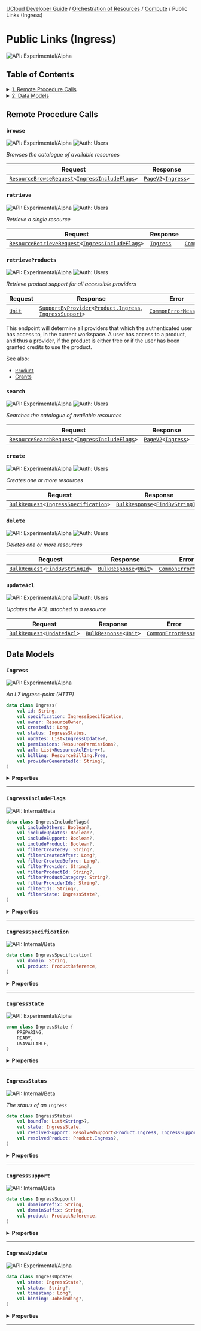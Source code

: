 [UCloud Developer Guide](/docs/developer-guide/README.md) / [Orchestration of Resources](/docs/developer-guide/orchestration/README.md) / [Compute](/docs/developer-guide/orchestration/compute/README.md) / Public Links (Ingress)
# Public Links (Ingress)

![API: Experimental/Alpha](https://img.shields.io/static/v1?label=API&message=Experimental/Alpha&color=orange&style=flat-square)


## Table of Contents
<details>
<summary>
<a href='#remote-procedure-calls'>1. Remote Procedure Calls</a>
</summary>

<table><thead><tr>
<th>Name</th>
<th>Description</th>
</tr></thread>
<tbody>
<tr>
<td><a href='#browse'><code>browse</code></a></td>
<td>Browses the catalogue of available resources</td>
</tr>
<tr>
<td><a href='#retrieve'><code>retrieve</code></a></td>
<td>Retrieve a single resource</td>
</tr>
<tr>
<td><a href='#retrieveproducts'><code>retrieveProducts</code></a></td>
<td>Retrieve product support for all accessible providers</td>
</tr>
<tr>
<td><a href='#search'><code>search</code></a></td>
<td>Searches the catalogue of available resources</td>
</tr>
<tr>
<td><a href='#create'><code>create</code></a></td>
<td>Creates one or more resources</td>
</tr>
<tr>
<td><a href='#delete'><code>delete</code></a></td>
<td>Deletes one or more resources</td>
</tr>
<tr>
<td><a href='#updateacl'><code>updateAcl</code></a></td>
<td>Updates the ACL attached to a resource</td>
</tr>
</tbody></table>


</details>

<details>
<summary>
<a href='#data-models'>2. Data Models</a>
</summary>

<table><thead><tr>
<th>Name</th>
<th>Description</th>
</tr></thread>
<tbody>
<tr>
<td><a href='#ingress'><code>Ingress</code></a></td>
<td>An L7 ingress-point (HTTP)</td>
</tr>
<tr>
<td><a href='#ingressincludeflags'><code>IngressIncludeFlags</code></a></td>
<td><i>No description</i></td>
</tr>
<tr>
<td><a href='#ingressspecification'><code>IngressSpecification</code></a></td>
<td><i>No description</i></td>
</tr>
<tr>
<td><a href='#ingressstate'><code>IngressState</code></a></td>
<td><i>No description</i></td>
</tr>
<tr>
<td><a href='#ingressstatus'><code>IngressStatus</code></a></td>
<td>The status of an `Ingress`</td>
</tr>
<tr>
<td><a href='#ingresssupport'><code>IngressSupport</code></a></td>
<td><i>No description</i></td>
</tr>
<tr>
<td><a href='#ingressupdate'><code>IngressUpdate</code></a></td>
<td><i>No description</i></td>
</tr>
</tbody></table>


</details>


## Remote Procedure Calls

### `browse`

![API: Experimental/Alpha](https://img.shields.io/static/v1?label=API&message=Experimental/Alpha&color=orange&style=flat-square)
![Auth: Users](https://img.shields.io/static/v1?label=Auth&message=Users&color=informational&style=flat-square)


_Browses the catalogue of available resources_

| Request | Response | Error |
|---------|----------|-------|
|<code><a href='/docs/reference/dk.sdu.cloud.accounting.api.providers.ResourceBrowseRequest.md'>ResourceBrowseRequest</a>&lt;<a href='#ingressincludeflags'>IngressIncludeFlags</a>&gt;</code>|<code><a href='/docs/reference/dk.sdu.cloud.PageV2.md'>PageV2</a>&lt;<a href='#ingress'>Ingress</a>&gt;</code>|<code><a href='/docs/reference/dk.sdu.cloud.CommonErrorMessage.md'>CommonErrorMessage</a></code>|



### `retrieve`

![API: Experimental/Alpha](https://img.shields.io/static/v1?label=API&message=Experimental/Alpha&color=orange&style=flat-square)
![Auth: Users](https://img.shields.io/static/v1?label=Auth&message=Users&color=informational&style=flat-square)


_Retrieve a single resource_

| Request | Response | Error |
|---------|----------|-------|
|<code><a href='/docs/reference/dk.sdu.cloud.accounting.api.providers.ResourceRetrieveRequest.md'>ResourceRetrieveRequest</a>&lt;<a href='#ingressincludeflags'>IngressIncludeFlags</a>&gt;</code>|<code><a href='#ingress'>Ingress</a></code>|<code><a href='/docs/reference/dk.sdu.cloud.CommonErrorMessage.md'>CommonErrorMessage</a></code>|



### `retrieveProducts`

![API: Experimental/Alpha](https://img.shields.io/static/v1?label=API&message=Experimental/Alpha&color=orange&style=flat-square)
![Auth: Users](https://img.shields.io/static/v1?label=Auth&message=Users&color=informational&style=flat-square)


_Retrieve product support for all accessible providers_

| Request | Response | Error |
|---------|----------|-------|
|<code><a href='https://kotlinlang.org/api/latest/jvm/stdlib/kotlin/-unit/'>Unit</a></code>|<code><a href='/docs/reference/dk.sdu.cloud.accounting.api.providers.SupportByProvider.md'>SupportByProvider</a>&lt;<a href='/docs/reference/dk.sdu.cloud.accounting.api.Product.Ingress.md'>Product.Ingress</a>, <a href='#ingresssupport'>IngressSupport</a>&gt;</code>|<code><a href='/docs/reference/dk.sdu.cloud.CommonErrorMessage.md'>CommonErrorMessage</a></code>|

This endpoint will determine all providers that which the authenticated user has access to, in
the current workspace. A user has access to a product, and thus a provider, if the product is
either free or if the user has been granted credits to use the product.

See also:

- [`Product`](/docs/reference/dk.sdu.cloud.accounting.api.Product.md) 
- [Grants](/docs/developer-guide/accounting-and-projects/grants/grants.md)


### `search`

![API: Experimental/Alpha](https://img.shields.io/static/v1?label=API&message=Experimental/Alpha&color=orange&style=flat-square)
![Auth: Users](https://img.shields.io/static/v1?label=Auth&message=Users&color=informational&style=flat-square)


_Searches the catalogue of available resources_

| Request | Response | Error |
|---------|----------|-------|
|<code><a href='/docs/reference/dk.sdu.cloud.accounting.api.providers.ResourceSearchRequest.md'>ResourceSearchRequest</a>&lt;<a href='#ingressincludeflags'>IngressIncludeFlags</a>&gt;</code>|<code><a href='/docs/reference/dk.sdu.cloud.PageV2.md'>PageV2</a>&lt;<a href='#ingress'>Ingress</a>&gt;</code>|<code><a href='/docs/reference/dk.sdu.cloud.CommonErrorMessage.md'>CommonErrorMessage</a></code>|



### `create`

![API: Experimental/Alpha](https://img.shields.io/static/v1?label=API&message=Experimental/Alpha&color=orange&style=flat-square)
![Auth: Users](https://img.shields.io/static/v1?label=Auth&message=Users&color=informational&style=flat-square)


_Creates one or more resources_

| Request | Response | Error |
|---------|----------|-------|
|<code><a href='/docs/reference/dk.sdu.cloud.calls.BulkRequest.md'>BulkRequest</a>&lt;<a href='#ingressspecification'>IngressSpecification</a>&gt;</code>|<code><a href='/docs/reference/dk.sdu.cloud.calls.BulkResponse.md'>BulkResponse</a>&lt;<a href='/docs/reference/dk.sdu.cloud.FindByStringId.md'>FindByStringId</a>&gt;</code>|<code><a href='/docs/reference/dk.sdu.cloud.CommonErrorMessage.md'>CommonErrorMessage</a></code>|



### `delete`

![API: Experimental/Alpha](https://img.shields.io/static/v1?label=API&message=Experimental/Alpha&color=orange&style=flat-square)
![Auth: Users](https://img.shields.io/static/v1?label=Auth&message=Users&color=informational&style=flat-square)


_Deletes one or more resources_

| Request | Response | Error |
|---------|----------|-------|
|<code><a href='/docs/reference/dk.sdu.cloud.calls.BulkRequest.md'>BulkRequest</a>&lt;<a href='/docs/reference/dk.sdu.cloud.FindByStringId.md'>FindByStringId</a>&gt;</code>|<code><a href='/docs/reference/dk.sdu.cloud.calls.BulkResponse.md'>BulkResponse</a>&lt;<a href='https://kotlinlang.org/api/latest/jvm/stdlib/kotlin/-unit/'>Unit</a>&gt;</code>|<code><a href='/docs/reference/dk.sdu.cloud.CommonErrorMessage.md'>CommonErrorMessage</a></code>|



### `updateAcl`

![API: Experimental/Alpha](https://img.shields.io/static/v1?label=API&message=Experimental/Alpha&color=orange&style=flat-square)
![Auth: Users](https://img.shields.io/static/v1?label=Auth&message=Users&color=informational&style=flat-square)


_Updates the ACL attached to a resource_

| Request | Response | Error |
|---------|----------|-------|
|<code><a href='/docs/reference/dk.sdu.cloud.calls.BulkRequest.md'>BulkRequest</a>&lt;<a href='/docs/reference/dk.sdu.cloud.provider.api.UpdatedAcl.md'>UpdatedAcl</a>&gt;</code>|<code><a href='/docs/reference/dk.sdu.cloud.calls.BulkResponse.md'>BulkResponse</a>&lt;<a href='https://kotlinlang.org/api/latest/jvm/stdlib/kotlin/-unit/'>Unit</a>&gt;</code>|<code><a href='/docs/reference/dk.sdu.cloud.CommonErrorMessage.md'>CommonErrorMessage</a></code>|




## Data Models

### `Ingress`

![API: Experimental/Alpha](https://img.shields.io/static/v1?label=API&message=Experimental/Alpha&color=orange&style=flat-square)


_An L7 ingress-point (HTTP)_

```kotlin
data class Ingress(
    val id: String,
    val specification: IngressSpecification,
    val owner: ResourceOwner,
    val createdAt: Long,
    val status: IngressStatus,
    val updates: List<IngressUpdate>?,
    val permissions: ResourcePermissions?,
    val acl: List<ResourceAclEntry>?,
    val billing: ResourceBilling.Free,
    val providerGeneratedId: String?,
)
```

<details>
<summary>
<b>Properties</b>
</summary>

<details>
<summary>
<code>id</code>: <code><code><a href='https://kotlinlang.org/api/latest/jvm/stdlib/kotlin/-string/'>String</a></code></code> A unique identifier referencing the `Resource`
</summary>



The ID is unique across a provider for a single resource type.


</details>

<details>
<summary>
<code>specification</code>: <code><code><a href='#ingressspecification'>IngressSpecification</a></code></code>
</summary>





</details>

<details>
<summary>
<code>owner</code>: <code><code><a href='/docs/reference/dk.sdu.cloud.provider.api.ResourceOwner.md'>ResourceOwner</a></code></code> Information about the owner of this resource
</summary>





</details>

<details>
<summary>
<code>createdAt</code>: <code><code><a href='https://kotlinlang.org/api/latest/jvm/stdlib/kotlin/-long/'>Long</a></code></code> Information about when this resource was created
</summary>





</details>

<details>
<summary>
<code>status</code>: <code><code><a href='#ingressstatus'>IngressStatus</a></code></code> The current status of this resource
</summary>





</details>

<details>
<summary>
<code>updates</code>: <code><code><a href='https://kotlinlang.org/api/latest/jvm/stdlib/kotlin.collections/-list/'>List</a>&lt;<a href='#ingressupdate'>IngressUpdate</a>&gt;?</code></code> A list of updates for this `Ingress`
</summary>





</details>

<details>
<summary>
<code>permissions</code>: <code><code><a href='/docs/reference/dk.sdu.cloud.provider.api.ResourcePermissions.md'>ResourcePermissions</a>?</code></code> Permissions assigned to this resource
</summary>



A null value indicates that permissions are not supported by this resource type.


</details>

<details>
<summary>
<code>acl</code>: <code><code><a href='https://kotlinlang.org/api/latest/jvm/stdlib/kotlin.collections/-list/'>List</a>&lt;<a href='/docs/reference/dk.sdu.cloud.provider.api.ResourceAclEntry.md'>ResourceAclEntry</a>&gt;?</code></code>
</summary>

![API: Internal/Beta](https://img.shields.io/static/v1?label=API&message=Internal/Beta&color=red&style=flat-square)




</details>

<details>
<summary>
<code>billing</code>: <code><code><a href='/docs/reference/dk.sdu.cloud.provider.api.ResourceBilling.Free.md'>ResourceBilling.Free</a></code></code>
</summary>

![API: Internal/Beta](https://img.shields.io/static/v1?label=API&message=Internal/Beta&color=red&style=flat-square)




</details>

<details>
<summary>
<code>providerGeneratedId</code>: <code><code><a href='https://kotlinlang.org/api/latest/jvm/stdlib/kotlin/-string/'>String</a>?</code></code>
</summary>

![API: Internal/Beta](https://img.shields.io/static/v1?label=API&message=Internal/Beta&color=red&style=flat-square)




</details>



</details>



---

### `IngressIncludeFlags`

![API: Internal/Beta](https://img.shields.io/static/v1?label=API&message=Internal/Beta&color=red&style=flat-square)



```kotlin
data class IngressIncludeFlags(
    val includeOthers: Boolean?,
    val includeUpdates: Boolean?,
    val includeSupport: Boolean?,
    val includeProduct: Boolean?,
    val filterCreatedBy: String?,
    val filterCreatedAfter: Long?,
    val filterCreatedBefore: Long?,
    val filterProvider: String?,
    val filterProductId: String?,
    val filterProductCategory: String?,
    val filterProviderIds: String?,
    val filterIds: String?,
    val filterState: IngressState?,
)
```

<details>
<summary>
<b>Properties</b>
</summary>

<details>
<summary>
<code>includeOthers</code>: <code><code><a href='https://kotlinlang.org/api/latest/jvm/stdlib/kotlin/-boolean/'>Boolean</a>?</code></code>
</summary>





</details>

<details>
<summary>
<code>includeUpdates</code>: <code><code><a href='https://kotlinlang.org/api/latest/jvm/stdlib/kotlin/-boolean/'>Boolean</a>?</code></code>
</summary>





</details>

<details>
<summary>
<code>includeSupport</code>: <code><code><a href='https://kotlinlang.org/api/latest/jvm/stdlib/kotlin/-boolean/'>Boolean</a>?</code></code>
</summary>





</details>

<details>
<summary>
<code>includeProduct</code>: <code><code><a href='https://kotlinlang.org/api/latest/jvm/stdlib/kotlin/-boolean/'>Boolean</a>?</code></code> Includes `specification.resolvedProduct`
</summary>





</details>

<details>
<summary>
<code>filterCreatedBy</code>: <code><code><a href='https://kotlinlang.org/api/latest/jvm/stdlib/kotlin/-string/'>String</a>?</code></code>
</summary>





</details>

<details>
<summary>
<code>filterCreatedAfter</code>: <code><code><a href='https://kotlinlang.org/api/latest/jvm/stdlib/kotlin/-long/'>Long</a>?</code></code>
</summary>





</details>

<details>
<summary>
<code>filterCreatedBefore</code>: <code><code><a href='https://kotlinlang.org/api/latest/jvm/stdlib/kotlin/-long/'>Long</a>?</code></code>
</summary>





</details>

<details>
<summary>
<code>filterProvider</code>: <code><code><a href='https://kotlinlang.org/api/latest/jvm/stdlib/kotlin/-string/'>String</a>?</code></code>
</summary>





</details>

<details>
<summary>
<code>filterProductId</code>: <code><code><a href='https://kotlinlang.org/api/latest/jvm/stdlib/kotlin/-string/'>String</a>?</code></code>
</summary>





</details>

<details>
<summary>
<code>filterProductCategory</code>: <code><code><a href='https://kotlinlang.org/api/latest/jvm/stdlib/kotlin/-string/'>String</a>?</code></code>
</summary>





</details>

<details>
<summary>
<code>filterProviderIds</code>: <code><code><a href='https://kotlinlang.org/api/latest/jvm/stdlib/kotlin/-string/'>String</a>?</code></code> Filters by the provider ID. The value is comma-separated.
</summary>





</details>

<details>
<summary>
<code>filterIds</code>: <code><code><a href='https://kotlinlang.org/api/latest/jvm/stdlib/kotlin/-string/'>String</a>?</code></code> Filters by the resource ID. The value is comma-separated.
</summary>





</details>

<details>
<summary>
<code>filterState</code>: <code><code><a href='#ingressstate'>IngressState</a>?</code></code>
</summary>





</details>



</details>



---

### `IngressSpecification`

![API: Internal/Beta](https://img.shields.io/static/v1?label=API&message=Internal/Beta&color=red&style=flat-square)



```kotlin
data class IngressSpecification(
    val domain: String,
    val product: ProductReference,
)
```

<details>
<summary>
<b>Properties</b>
</summary>

<details>
<summary>
<code>domain</code>: <code><code><a href='https://kotlinlang.org/api/latest/jvm/stdlib/kotlin/-string/'>String</a></code></code> The domain used for L7 load-balancing for use with this `Ingress`
</summary>





</details>

<details>
<summary>
<code>product</code>: <code><code><a href='/docs/reference/dk.sdu.cloud.accounting.api.ProductReference.md'>ProductReference</a></code></code> The product used for the `Ingress`
</summary>





</details>



</details>



---

### `IngressState`

![API: Experimental/Alpha](https://img.shields.io/static/v1?label=API&message=Experimental/Alpha&color=orange&style=flat-square)



```kotlin
enum class IngressState {
    PREPARING,
    READY,
    UNAVAILABLE,
}
```

<details>
<summary>
<b>Properties</b>
</summary>

<details>
<summary>
<code>PREPARING</code> A state indicating that the `Ingress` is currently being prepared and is expected to reach `READY` soon.
</summary>





</details>

<details>
<summary>
<code>READY</code> A state indicating that the `Ingress` is ready for use or already in use.
</summary>





</details>

<details>
<summary>
<code>UNAVAILABLE</code> A state indicating that the `Ingress` is currently unavailable.
</summary>



This state can be used to indicate downtime or service interruptions by the provider.


</details>



</details>



---

### `IngressStatus`

![API: Internal/Beta](https://img.shields.io/static/v1?label=API&message=Internal/Beta&color=red&style=flat-square)


_The status of an `Ingress`_

```kotlin
data class IngressStatus(
    val boundTo: List<String>?,
    val state: IngressState,
    val resolvedSupport: ResolvedSupport<Product.Ingress, IngressSupport>?,
    val resolvedProduct: Product.Ingress?,
)
```

<details>
<summary>
<b>Properties</b>
</summary>

<details>
<summary>
<code>boundTo</code>: <code><code><a href='https://kotlinlang.org/api/latest/jvm/stdlib/kotlin.collections/-list/'>List</a>&lt;<a href='https://kotlinlang.org/api/latest/jvm/stdlib/kotlin/-string/'>String</a>&gt;?</code></code> The ID of the `Job` that this `Ingress` is currently bound to
</summary>





</details>

<details>
<summary>
<code>state</code>: <code><code><a href='#ingressstate'>IngressState</a></code></code>
</summary>





</details>

<details>
<summary>
<code>resolvedSupport</code>: <code><code><a href='/docs/reference/dk.sdu.cloud.accounting.api.providers.ResolvedSupport.md'>ResolvedSupport</a>&lt;<a href='/docs/reference/dk.sdu.cloud.accounting.api.Product.Ingress.md'>Product.Ingress</a>, <a href='#ingresssupport'>IngressSupport</a>&gt;?</code></code>
</summary>





</details>

<details>
<summary>
<code>resolvedProduct</code>: <code><code><a href='/docs/reference/dk.sdu.cloud.accounting.api.Product.Ingress.md'>Product.Ingress</a>?</code></code> The resolved product referenced by `product`.
</summary>



This attribute is not included by default unless `includeProduct` is specified.


</details>



</details>



---

### `IngressSupport`

![API: Internal/Beta](https://img.shields.io/static/v1?label=API&message=Internal/Beta&color=red&style=flat-square)



```kotlin
data class IngressSupport(
    val domainPrefix: String,
    val domainSuffix: String,
    val product: ProductReference,
)
```

<details>
<summary>
<b>Properties</b>
</summary>

<details>
<summary>
<code>domainPrefix</code>: <code><code><a href='https://kotlinlang.org/api/latest/jvm/stdlib/kotlin/-string/'>String</a></code></code>
</summary>





</details>

<details>
<summary>
<code>domainSuffix</code>: <code><code><a href='https://kotlinlang.org/api/latest/jvm/stdlib/kotlin/-string/'>String</a></code></code>
</summary>





</details>

<details>
<summary>
<code>product</code>: <code><code><a href='/docs/reference/dk.sdu.cloud.accounting.api.ProductReference.md'>ProductReference</a></code></code>
</summary>





</details>



</details>



---

### `IngressUpdate`

![API: Experimental/Alpha](https://img.shields.io/static/v1?label=API&message=Experimental/Alpha&color=orange&style=flat-square)



```kotlin
data class IngressUpdate(
    val state: IngressState?,
    val status: String?,
    val timestamp: Long?,
    val binding: JobBinding?,
)
```

<details>
<summary>
<b>Properties</b>
</summary>

<details>
<summary>
<code>state</code>: <code><code><a href='#ingressstate'>IngressState</a>?</code></code> The new state that the `Ingress` transitioned to (if any)
</summary>





</details>

<details>
<summary>
<code>status</code>: <code><code><a href='https://kotlinlang.org/api/latest/jvm/stdlib/kotlin/-string/'>String</a>?</code></code> A new status message for the `Ingress` (if any)
</summary>





</details>

<details>
<summary>
<code>timestamp</code>: <code><code><a href='https://kotlinlang.org/api/latest/jvm/stdlib/kotlin/-long/'>Long</a>?</code></code> A timestamp for when this update was registered by UCloud
</summary>





</details>

<details>
<summary>
<code>binding</code>: <code><code><a href='/docs/reference/dk.sdu.cloud.app.orchestrator.api.JobBinding.md'>JobBinding</a>?</code></code>
</summary>





</details>



</details>



---


